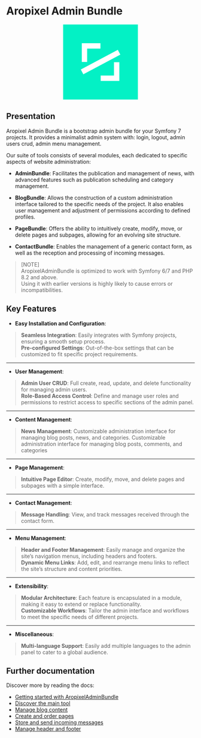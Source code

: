 # Aropixel Admin Bundle

<div align="center">
    <img width="200" height="200" src="assets/logo-aro.png" alt="aropixel logo" />
</div>

## Presentation

Aropixel Admin Bundle is a bootstrap admin bundle for your Symfony 7 projects. 
It provides a minimalist admin system with: login, logout, admin users crud, admin menu management.


Our suite of tools consists of several modules, each dedicated to specific aspects of website administration:

* **AdminBundle**: Facilitates the publication and management of news, with advanced features such as publication scheduling and category management.


* **BlogBundle**: Allows the construction of a custom administration interface tailored to the specific needs of the project. It also enables user management and adjustment of permissions according to defined profiles.


* **PageBundle**: Offers the ability to intuitively create, modify, move, or delete pages and subpages, allowing for an evolving site structure.


* **ContactBundle**: Enables the management of a generic contact form, as well as the reception and processing of incoming messages.




> [NOTE] <br>
AropixelAdminBundle is optimized to work with Symfony 6/7 and PHP 8.2 and above. <br>
Using it with earlier versions is highly likely to cause errors or incompatibilities.


## Key Features

* **Easy Installation and Configuration**: 
> **Seamless Integration**: Easily integrates with Symfony projects, ensuring a smooth setup process.
<br> **Pre-configured Settings**: Out-of-the-box settings that can be customized to fit specific project requirements.   

***

* **User Management**: 
> **Admin User CRUD**: Full create, read, update, and delete functionality for managing admin users.
<br> **Role-Based Access Control**: Define and manage user roles and permissions to restrict access to specific sections of the admin panel.

***

* **Content Management**: 
> **News Management**: Customizable administration interface for managing blog posts, news, and categories.
Customizable administration interface for managing blog posts, comments, and categories

***

* **Page Management**: 
> **Intuitive Page Editor**: Create, modify, move, and delete pages and subpages with a simple interface.


***

* **Contact Management**: 
> **Message Handling**: View, and track messages received through the contact form.


***

* **Menu Management**: 
> **Header and Footer Management**: Easily manage and organize the site’s navigation menus, including headers and footers.
<br> **Dynamic Menu Links**: Add, edit, and rearrange menu links to reflect the site’s structure and content priorities.


***

* **Extensibility**: 
> **Modular Architecture**: Each feature is encapsulated in a module, making it easy to extend or replace functionality.
<br> **Customizable Workflows**: Tailor the admin interface and workflows to meet the specific needs of different projects.

***

* **Miscellaneous**: 
> **Multi-language Support**: Easily add multiple languages to the admin panel to cater to a global audience.


## Further documentation

Discover more by reading the docs:

* [Getting started with AropixelAdminBundle](installation.md)
* [Discover the main tool](adminbundle.md)
* [Manage blog content](blogbundle.md)
* [Create and order pages](pagebundle.md)
* [Store and send incoming messages](blogbundle.md)
* [Manage header and footer](menubundle.md)
